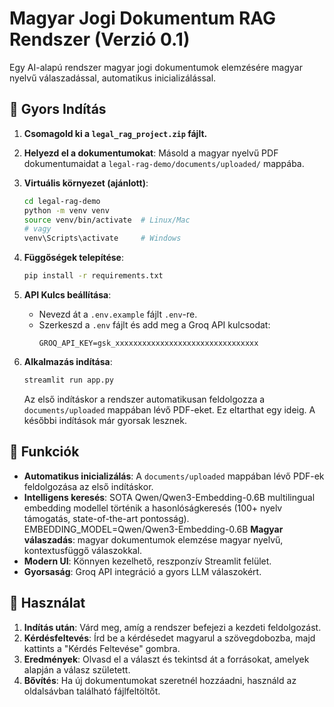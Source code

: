 # Magyar Jogi Dokumentum RAG Rendszer (Verzió 0.1)

Egy AI-alapú rendszer magyar jogi dokumentumok elemzésére magyar nyelvű válaszadással, automatikus inicializálással.

## 🚀 Gyors Indítás

1.  **Csomagold ki a `legal_rag_project.zip` fájlt.**

2.  **Helyezd el a dokumentumokat**: Másold a magyar nyelvű PDF dokumentumaidat a `legal-rag-demo/documents/uploaded/` mappába.

3.  **Virtuális környezet (ajánlott)**:
    ```bash
    cd legal-rag-demo
    python -m venv venv
    source venv/bin/activate  # Linux/Mac
    # vagy
    venv\Scripts\activate     # Windows
    ```

4.  **Függőségek telepítése**:
    ```bash
    pip install -r requirements.txt
    ```

5.  **API Kulcs beállítása**:
    *   Nevezd át a `.env.example` fájlt `.env`-re.
    *   Szerkeszd a `.env` fájlt és add meg a Groq API kulcsodat:
        ```env
        GROQ_API_KEY=gsk_xxxxxxxxxxxxxxxxxxxxxxxxxxxxxxxx
        ```

6.  **Alkalmazás indítása**:
    ```bash
    streamlit run app.py
    ```
    Az első indításkor a rendszer automatikusan feldolgozza a `documents/uploaded` mappában lévő PDF-eket. Ez eltarthat egy ideig. A későbbi indítások már gyorsak lesznek.

## 🎯 Funkciók

- **Automatikus inicializálás**: A `documents/uploaded` mappában lévő PDF-ek feldolgozása az első indításkor.
- **Intelligens keresés**: SOTA Qwen/Qwen3-Embedding-0.6B multilingual embedding modellel történik a hasonlóságkeresés (100+ nyelv támogatás, state-of-the-art pontosság). EMBEDDING_MODEL=Qwen/Qwen3-Embedding-0.6B **Magyar válaszadás**: magyar dokumentumok elemzése magyar nyelvű, kontextusfüggő válaszokkal.
- **Modern UI**: Könnyen kezelhető, reszponzív Streamlit felület.
- **Gyorsaság**: Groq API integráció a gyors LLM válaszokért.

## 🔧 Használat

1.  **Indítás után**: Várd meg, amíg a rendszer befejezi a kezdeti feldolgozást.
2.  **Kérdésfeltevés**: Írd be a kérdésedet magyarul a szövegdobozba, majd kattints a "Kérdés Feltevése" gombra.
3.  **Eredmények**: Olvasd el a választ és tekintsd át a forrásokat, amelyek alapján a válasz született.
4.  **Bővítés**: Ha új dokumentumokat szeretnél hozzáadni, használd az oldalsávban található fájlfeltöltőt.
